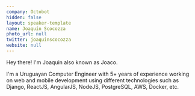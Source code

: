 ```yaml
---
company: Octobot
hidden: false
layout: speaker-template
name: Joaquín Scocozza
photo_url: null
twitter: joaquinscocozza
website: null
---
```


Hey there! I'm Joaquin also known as Joaco.

I'm a Uruguayan Computer Engineer with 5+ years of experience working on web and mobile development using different technologies such as Django, ReactJS, AngularJS, NodeJS, PostgreSQL, AWS, Docker, etc.
